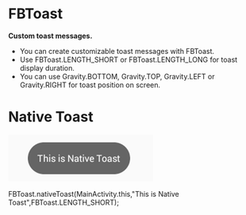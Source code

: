# FBToast
**Custom toast messages.**
- You can create customizable toast messages with FBToast.
- Use FBToast.LENGTH_SHORT or FBToast.LENGTH_LONG for toast display duration.
- You can use Gravity.BOTTOM, Gravity.TOP, Gravity.LEFT or Gravity.RIGHT for toast position on screen.

# Native Toast
![alt text](https://github.com/NaimishTrivedi/FBToast/blob/master/nativetoast.png)

 FBToast.nativeToast(MainActivity.this,"This is Native Toast",FBToast.LENGTH_SHORT);
